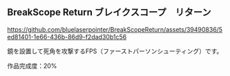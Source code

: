 ## BreakScope Return ブレイクスコープ　リターン
https://github.com/bluelaserpointer/BreakScopeReturn/assets/39490836/5ed81401-1e66-436b-86d9-f2dad30b1c56

鏡を設置して死角を攻撃するFPS（ファーストパーソンシューティング）です。

作品完成度：20%
